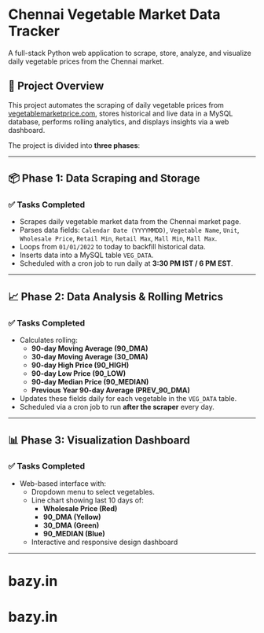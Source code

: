 # Chennai Vegetable Market Data Tracker

A full-stack Python web application to scrape, store, analyze, and visualize daily vegetable prices from the Chennai market.

## 🌾 Project Overview

This project automates the scraping of daily vegetable prices from [vegetablemarketprice.com](https://vegetablemarketprice.com/market/chennai/today/), stores historical and live data in a MySQL database, performs rolling analytics, and displays insights via a web dashboard.

The project is divided into **three phases**:

---

## 📦 Phase 1: Data Scraping and Storage

### ✅ Tasks Completed
- Scrapes daily vegetable market data from the Chennai market page.
- Parses data fields: `Calendar Date (YYYYMMDD)`, `Vegetable Name`, `Unit`, `Wholesale Price`, `Retail Min`, `Retail Max`, `Mall Min`, `Mall Max`.
- Loops from `01/01/2022` to today to backfill historical data.
- Inserts data into a MySQL table `VEG_DATA`.
- Scheduled with a cron job to run daily at **3:30 PM IST / 6 PM EST**.



---

## 📈 Phase 2: Data Analysis & Rolling Metrics

### ✅ Tasks Completed
- Calculates rolling:
  - **90-day Moving Average (90_DMA)**
  - **30-day Moving Average (30_DMA)**
  - **90-day High Price (90_HIGH)**
  - **90-day Low Price (90_LOW)**
  - **90-day Median Price (90_MEDIAN)**
  - **Previous Year 90-day Average (PREV_90_DMA)**
- Updates these fields daily for each vegetable in the `VEG_DATA` table.
- Scheduled via a cron job to run **after the scraper** every day.

---

## 📊 Phase 3: Visualization Dashboard

### ✅ Tasks Completed
- Web-based interface with:
  - Dropdown menu to select vegetables.
  - Line chart showing last 10 days of:
    - **Wholesale Price (Red)**
    - **90_DMA (Yellow)**
    - **30_DMA (Green)**
    - **90_MEDIAN (Blue)**
  - Interactive and responsive design dashboard

---
# bazy.in
# bazy.in
